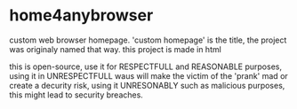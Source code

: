 # home4anybrowser
custom web browser homepage.
'custom homepage' is the title, the project was originaly named that way.
this project is made in html

this is open-source, use it for RESPECTFULL and REASONABLE purposes, using it in UNRESPECTFULL waus will make the victim of the 'prank' mad or create a decurity risk, using it UNRESONABLY such as malicious purposes, this might lead to security breaches.
